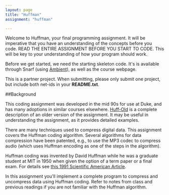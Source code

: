 ```yaml
---
layout: page
title: "Huffman"
assignment: "huffman"

---
```



Welcome to Huffman, your final programming assignment. It will be imperative that you have an understanding of the concepts before you code. READ THE ENTIRE ASSIGNMENT BEFORE YOU START TO CODE. This will be key to your understanding of how your program should work.

Before we get started, we need the starting skeleton code. It's is available through Snarf (using [Ambient](https://www.cs.duke.edu/csed/ambient/)), as well as the course webpage.

This is a partner project. When submitting, please only submit one project, but include both net-ids in your **README.txt**.

##Background

This coding assignment was developed in the mid 90s for use at Duke, and has many adoptions in similar courses elsewhere. [Huff-Old](http://www.cs.duke.edu/csed/poop/huff/info/) is a complete description of an older version of the assignment. It may be useful in understanding the assignment, as it provides detailed examples. 

There are many techniques used to compress digital data. This assignment covers the Huffman coding algorithm. Several algorithms for data compression have been patented, e.g., to use the MP3 codec to compress audio (which uses Huffman encoding as one of the steps in the algorithm). 

Huffman coding was invented by David Huffman while he was a graduate student at MIT in 1950 when given the option of a term paper or a final exam. For details see [this 1991 Scientific American Article](http://www.huffmancoding.com/my-uncle/scientific-american). 

In this assignment you'll implement a complete program to compress and uncompress data using Huffman coding. Refer to notes from class and previous readings if you are not familiar with the Huffman algorithm. 





